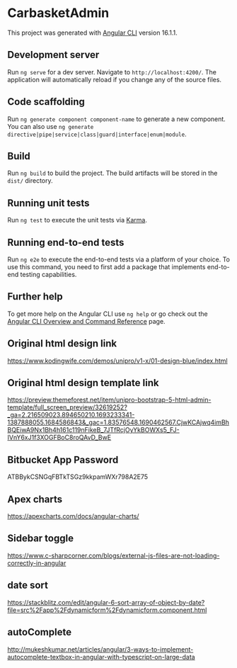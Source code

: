 # CarbasketAdmin

This project was generated with [Angular CLI](https://github.com/angular/angular-cli) version 16.1.1.

## Development server

Run `ng serve` for a dev server. Navigate to `http://localhost:4200/`. The application will automatically reload if you change any of the source files.

## Code scaffolding

Run `ng generate component component-name` to generate a new component. You can also use `ng generate directive|pipe|service|class|guard|interface|enum|module`.

## Build

Run `ng build` to build the project. The build artifacts will be stored in the `dist/` directory.

## Running unit tests

Run `ng test` to execute the unit tests via [Karma](https://karma-runner.github.io).

## Running end-to-end tests

Run `ng e2e` to execute the end-to-end tests via a platform of your choice. To use this command, you need to first add a package that implements end-to-end testing capabilities.

## Further help

To get more help on the Angular CLI use `ng help` or go check out the [Angular CLI Overview and Command Reference](https://angular.io/cli) page.

## Original html design link

https://www.kodingwife.com/demos/unipro/v1-x/01-design-blue/index.html

## Original html design template link

https://preview.themeforest.net/item/unipro-bootstrap-5-html-admin-template/full_screen_preview/32619252?_ga=2.216509023.894650210.1693233341-1387888055.1684586843&_gac=1.83576548.1690462567.CjwKCAjwq4imBhBQEiwA9Nx1Bh4h161c119nFikeB_7JTfRcjOyYkBOWXs5_FJ-IVnY6xJ1f3XOGFBoC8roQAvD_BwE

## Bitbucket App Password

ATBBykCSNGqFBTkTSGz9kkpamWXr798A2E75

## Apex charts

https://apexcharts.com/docs/angular-charts/

## Sidebar toggle

https://www.c-sharpcorner.com/blogs/external-js-files-are-not-loading-correctly-in-angular

## date sort

https://stackblitz.com/edit/angular-6-sort-array-of-object-by-date?file=src%2Fapp%2Fdynamicform%2Fdynamicform.component.html

## autoComplete

http://mukeshkumar.net/articles/angular/3-ways-to-implement-autocomplete-textbox-in-angular-with-typescript-on-large-data
